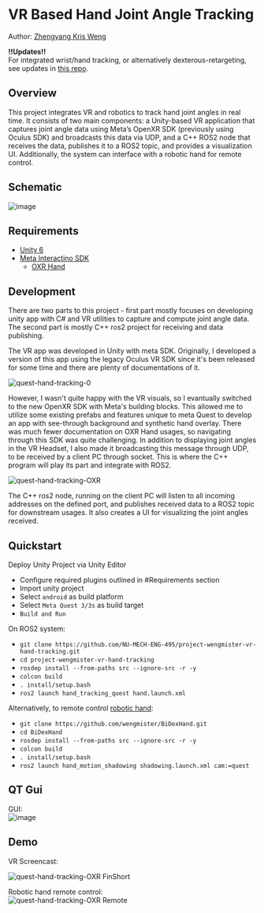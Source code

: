 # VR Based Hand Joint Angle Tracking
Author: [Zhengyang Kris Weng](https://wengmister.github.io/)

**!!Updates!!**  
For integrated wrist/hand tracking, or alternatively dexterous-retargeting, see updates in [this repo](https://github.com/wengmister/quest-wrist-tracker/tree/dex-retargeter).

## Overview
This project integrates VR and robotics to track hand joint angles in real time. It consists of two main components: a Unity-based VR application that captures joint angle data using Meta’s OpenXR SDK (previously using Oculus SDK) and broadcasts this data via UDP, and a C++ ROS2 node that receives the data, publishes it to a ROS2 topic, and provides a visualization UI. Additionally, the system can interface with a robotic hand for remote control.

## Schematic

![image](https://github.com/user-attachments/assets/3b029a6e-b938-49da-9050-409bfc95cc9b)

## Requirements

- [Unity 6](https://unity.com/releases/unity-6)
- [Meta Interactino SDK](https://developers.meta.com/horizon/documentation/unity/unity-isdk-interaction-sdk-overview/)
  - [OXR Hand](https://developers.meta.com/horizon/documentation/unity/unity-isdk-openxr-hand/)
  
## Development

There are two parts to this project - first part mostly focuses on developing unity app with C# and VR utilities to capture and compute joint angle data. The second part is mostly C++ ros2 project for receiving and data publishing.

The VR app was developed in Unity with meta SDK. Originally, I developed a version of this app using the legacy Oculus VR SDK since it's been released for some time and there are plenty of documentations of it.  

![quest-hand-tracking-0](https://github.com/user-attachments/assets/68ea856d-b601-449d-8e76-2763f2d7fafe)

However, I wasn't quite happy with the VR visuals, so I evantually switched to the new OpenXR SDK with Meta's building blocks. This allowed me to utilize some existing prefabs and features unique to meta Quest to develop an app with see-through background and synthetic hand overlay. There was much fewer documentation on OXR Hand usages, so navigating through this SDK was quite challenging. In addition to displaying joint angles in the VR Headset, I also made it broadcasting this message through UDP, to be received by a client PC through socket. This is where the C++ program will play its part and integrate with ROS2.    


![quest-hand-tracking-OXR](https://github.com/user-attachments/assets/7a6bdc8c-7d12-4ca9-99d1-74bc6c4448e3)

The C++ ros2 node, running on the client PC will listen to all incoming addresses on the defined port, and publishes received data to a ROS2 topic for downstream usages. It also creates a UI for visualizing the joint angles received.

## Quickstart

Deploy Unity Project via Unity Editor
- Configure required plugins outlined in #Requirements section
- Import unity project
- Select `android` as build platform
- Select `Meta Quest 3/3s` as build target
- `Build and Run`

On ROS2 system:
- `git clone https://github.com/NU-MECH-ENG-495/project-wengmister-vr-hand-tracking.git`
- `cd project-wengmister-vr-hand-tracking`
- `rosdep install --from-paths src --ignore-src -r -y`
- `colcon build`
- `. install/setup.bash`
- `ros2 launch hand_tracking_quest hand.launch.xml`


Alternatively, to remote control [robotic hand](https://github.com/wengmister/Dex_Hand_MSR):
- `git clone https://github.com/wengmister/BiDexHand.git`
- `cd BiDexHand`
- `rosdep install --from-paths src --ignore-src -r -y`
- `colcon build`
- `. install/setup.bash`
- `ros2 launch hand_motion_shadowing shadowing.launch.xml cam:=quest`

## QT Gui
GUI:    
![image](https://github.com/user-attachments/assets/38c1c132-dfe4-4926-92d2-5c790d5c0728)


## Demo
VR Screencast:  

![quest-hand-tracking-OXR FinShort](https://github.com/user-attachments/assets/028d226d-eabc-4ab9-a0d7-5991a8760815)


Robotic hand remote control:    
![quest-hand-tracking-OXR Remote](https://github.com/user-attachments/assets/8e70620f-20d8-470f-9a47-385d7f58150f)

